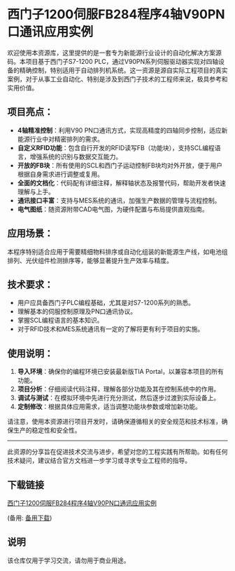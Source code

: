 # 西门子1200伺服FB284程序4轴V90PN口通讯应用实例

欢迎使用本资源库，这里提供的是一套专为新能源行业设计的自动化解决方案源码。本项目基于西门子S7-1200 PLC，通过V90PN系列伺服驱动器实现对四轴设备的精确控制，特别适用于自动排列机系统。这一资源是源自实际工程项目的真实案例，对于从事工业自动化、特别是涉及到西门子技术的工程师来说，极具参考和实用价值。

## 项目亮点：
- **4轴精准控制**：利用V90 PN口通讯方式，实现高精度的四轴同步控制，适应新能源行业中对精密排列的需求。
- **自定义RFID功能**：包含自行开发的RFID读写FB（功能块），支持SCL编程语言，增强系统的识别与数据交互能力。
- **开放的FB块**：所有使用的SCL和西门子运动控制FB块均对外开放，便于用户根据自身需求进行调整或复用。
- **全面的文档化**：代码配有详细注释，解释轴状态及报警代码，帮助开发者快速理解与上手。
- **通讯接口丰富**：支持与MES系统的通讯，加强生产数据的管理与流程控制。
- **电气图纸**：随资源附带CAD电气图，为硬件配置与布局提供直观指南。

## 应用场景：
本程序特别适合应用于需要精细物料排序或自动化组装的新能源生产线，如电池组排列、光伏组件检测排序等，能够显著提升生产效率与精度。

## 技术要求：
- 用户应具备西门子PLC编程基础，尤其是对S7-1200系列的熟悉。
- 理解基本的伺服控制原理及PN口通讯协议。
- 掌握SCL编程语言的基本知识。
- 对于RFID技术和MES系统通讯有一定的了解将更有利于项目的实施。

## 使用说明：
1. **导入环境**：确保你的编程环境已安装最新版TIA Portal，以兼容本项目的所有功能。
2. **项目分析**：仔细阅读代码注释，理解各部分功能及其在控制系统中的作用。
3. **调试与测试**：在模拟环境中先进行充分测试，然后逐步过渡到实际设备上。
4. **定制修改**：根据具体应用需求，适当调整功能块参数或增加新功能。

请注意，使用本资源进行项目开发时，请确保遵循相关的安全规范和技术标准，确保生产的稳定性和安全性。

--- 

此资源的分享旨在促进技术交流与进步，希望对您的工程实践有所帮助。如有任何技术疑问，建议结合官方文档进一步学习或寻求专业工程师的指导。

## 下载链接
[西门子1200伺服FB284程序4轴V90PN口通讯应用实例](https://pan.quark.cn/s/b1c46611a3b4) 

(备用: [备用下载](https://pan.baidu.com/s/1SDBJN8PGBAtFCziX8cBcRA?pwd=1234))

## 说明

该仓库仅用于学习交流，请勿用于商业用途。
